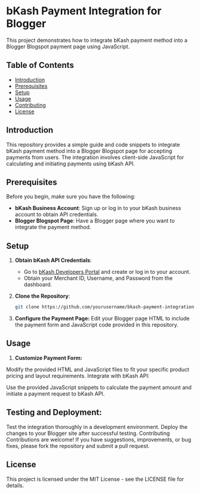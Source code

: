 # bKash Payment Integration for Blogger

This project demonstrates how to integrate bKash payment method into a Blogger Blogspot payment page using JavaScript.

## Table of Contents

- [Introduction](#introduction)
- [Prerequisites](#prerequisites)
- [Setup](#setup)
- [Usage](#usage)
- [Contributing](#contributing)
- [License](#license)

## Introduction

This repository provides a simple guide and code snippets to integrate bKash payment method into a Blogger Blogspot page for accepting payments from users. The integration involves client-side JavaScript for calculating and initiating payments using bKash API.

## Prerequisites

Before you begin, make sure you have the following:

- **bKash Business Account**: Sign up or log in to your bKash business account to obtain API credentials.
- **Blogger Blogspot Page**: Have a Blogger page where you want to integrate the payment method.

## Setup

1. **Obtain bKash API Credentials**:
   - Go to [bKash Developers Portal](https://developer.bka.sh/) and create or log in to your account.
   - Obtain your Merchant ID, Username, and Password from the dashboard.

2. **Clone the Repository**:
   ```bash
   git clone https://github.com/yourusername/bkash-payment-integration.git

3. **Configure the Payment Page:**
Edit your Blogger page HTML to include the payment form and JavaScript code provided in this repository.
## Usage
1. **Customize Payment Form:**

Modify the provided HTML and JavaScript files to fit your specific product pricing and layout requirements.
Integrate with bKash API:

Use the provided JavaScript snippets to calculate the payment amount and initiate a payment request to bKash API.
## Testing and Deployment:

Test the integration thoroughly in a development environment.
Deploy the changes to your Blogger site after successful testing.
Contributing
Contributions are welcome! If you have suggestions, improvements, or bug fixes, please fork the repository and submit a pull request.

## License
This project is licensed under the MIT License - see the LICENSE file for details.
